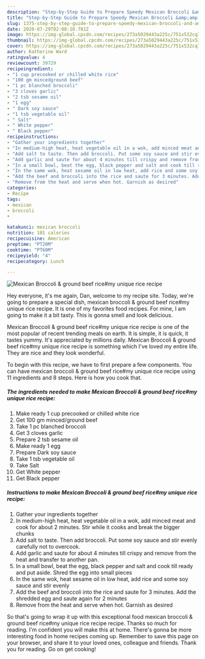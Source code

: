 ```yaml
---
description: "Step-by-Step Guide to Prepare Speedy Mexican Broccoli &amp;amp; ground beef rice#my unique rice recipe"
title: "Step-by-Step Guide to Prepare Speedy Mexican Broccoli &amp;amp; ground beef rice#my unique rice recipe"
slug: 1375-step-by-step-guide-to-prepare-speedy-mexican-broccoli-and-amp-ground-beef-ricemy-unique-rice-recipe
date: 2020-07-29T02:08:10.781Z
image: https://img-global.cpcdn.com/recipes/273a5029443a225c/751x532cq70/mexican-broccoli-ground-beef-ricemy-unique-rice-recipe-recipe-main-photo.jpg
thumbnail: https://img-global.cpcdn.com/recipes/273a5029443a225c/751x532cq70/mexican-broccoli-ground-beef-ricemy-unique-rice-recipe-recipe-main-photo.jpg
cover: https://img-global.cpcdn.com/recipes/273a5029443a225c/751x532cq70/mexican-broccoli-ground-beef-ricemy-unique-rice-recipe-recipe-main-photo.jpg
author: Katherine Ward
ratingvalue: 4
reviewcount: 39729
recipeingredient:
- "1 cup precooked or chilled white rice"
- "100 gm mincedground beef"
- "1 pc blanched broccoli"
- "3 cloves garlic"
- "2 tsb sesame oil"
- "1 egg"
- " Dark soy sauce"
- "1 tsb vegetable oil"
- " Salt"
- " White pepper"
- " Black pepper"
recipeinstructions:
- "Gather your ingredients together"
- "In medium-high heat, heat vegetable oil in a wok, add minced meat and cook for about 2 minutes. Stir while it cooks and break the bigger chunks"
- "Add salt to taste. Then add broccoli. Put some soy sauce and stir evenly carefully not to overcook."
- "Add garlic and saute for about 4 minutes till crispy and remove from the heat and transfer to another pan."
- "In a small bowl, beat the egg, black pepper and salt and cook till ready and put aside. Shred the egg into small pieces"
- "In the same wok, heat sesame oil in low heat, add rice and some soy sauce and stir evenly"
- "Add the beef and broccoli into the rice and saute for 3 minutes. Add the shredded egg and saute again for 2 minutes"
- "Remove from the heat and serve when hot. Garnish as desired"
categories:
- Recipe
tags:
- mexican
- broccoli
- 

katakunci: mexican broccoli  
nutrition: 101 calories
recipecuisine: American
preptime: "PT20M"
cooktime: "PT60M"
recipeyield: "4"
recipecategory: Lunch

---
```



![Mexican Broccoli &amp; ground beef rice#my unique rice recipe](https://img-global.cpcdn.com/recipes/273a5029443a225c/751x532cq70/mexican-broccoli-ground-beef-ricemy-unique-rice-recipe-recipe-main-photo.jpg)

Hey everyone, it's me again, Dan, welcome to my recipe site. Today, we're going to prepare a special dish, mexican broccoli &amp; ground beef rice#my unique rice recipe. It is one of my favorites food recipes. For mine, I am going to make it a bit tasty. This is gonna smell and look delicious.

Mexican Broccoli &amp; ground beef rice#my unique rice recipe is one of the most popular of recent trending meals on earth. It is simple, it is quick, it tastes yummy. It's appreciated by millions daily. Mexican Broccoli &amp; ground beef rice#my unique rice recipe is something which I've loved my entire life. They are nice and they look wonderful.




To begin with this recipe, we have to first prepare a few components. You can have mexican broccoli &amp; ground beef rice#my unique rice recipe using 11 ingredients and 8 steps. Here is how you cook that.

<!--inarticleads1-->

##### The ingredients needed to make Mexican Broccoli &amp; ground beef rice#my unique rice recipe:

1. Make ready 1 cup precooked or chilled white rice
1. Get 100 gm minced/ground beef
1. Take 1 pc blanched broccoli
1. Get 3 cloves garlic
1. Prepare 2 tsb sesame oil
1. Make ready 1 egg
1. Prepare  Dark soy sauce
1. Take 1 tsb vegetable oil
1. Take  Salt
1. Get  White pepper
1. Get  Black pepper




<!--inarticleads2-->

##### Instructions to make Mexican Broccoli &amp; ground beef rice#my unique rice recipe:

1. Gather your ingredients together
1. In medium-high heat, heat vegetable oil in a wok, add minced meat and cook for about 2 minutes. Stir while it cooks and break the bigger chunks
1. Add salt to taste. Then add broccoli. Put some soy sauce and stir evenly carefully not to overcook.
1. Add garlic and saute for about 4 minutes till crispy and remove from the heat and transfer to another pan.
1. In a small bowl, beat the egg, black pepper and salt and cook till ready and put aside. Shred the egg into small pieces
1. In the same wok, heat sesame oil in low heat, add rice and some soy sauce and stir evenly
1. Add the beef and broccoli into the rice and saute for 3 minutes. Add the shredded egg and saute again for 2 minutes
1. Remove from the heat and serve when hot. Garnish as desired




So that's going to wrap it up with this exceptional food mexican broccoli &amp; ground beef rice#my unique rice recipe recipe. Thanks so much for reading. I'm confident you will make this at home. There's gonna be more interesting food in home recipes coming up. Remember to save this page on your browser, and share it to your loved ones, colleague and friends. Thank you for reading. Go on get cooking!
